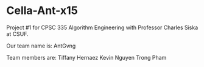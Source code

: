 # Cella-Ant-x15
Project #1 for CPSC 335 Algorithm Engineering with Professor Charles Siska at CSUF.  

Our team name is: AntGvng

Team members are:
    Tiffany Hernaez
    Kevin Nguyen 
    Trong Pham
    
